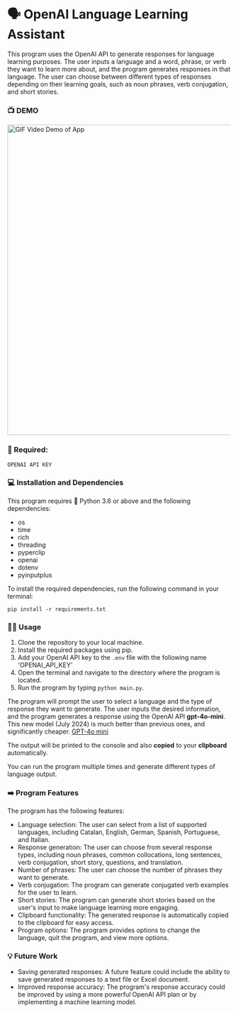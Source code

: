 # 🗣️ OpenAI Language Learning Assistant

This program uses the OpenAI API to generate responses for language learning purposes. The user inputs a language and a word, phrase, or verb they want to learn more about, and the program generates responses in that language. The user can choose between different types of responses depending on their learning goals, such as noun phrases, verb conjugation, and short stories.

### 📺 DEMO

<img src="./static/OpenAI Language Learning Assistant SHOW.gif" alt="GIF Video Demo of App" width="700" />

### 💪 Required:

`OPENAI API KEY`

### 💻 Installation and Dependencies

This program requires 🐍 Python 3.6 or above and the following dependencies:

- os
- time
- rich
- threading
- pyperclip
- openai
- dotenv
- pyinputplus

To install the required dependencies, run the following command in your terminal:

`pip install -r requirements.txt`

### 🧑‍💻 Usage

1.  Clone the repository to your local machine.
2.  Install the required packages using pip.
3.  Add your OpenAI API key to the `.env` file with the following name 'OPENAI_API_KEY'
4.  Open the terminal and navigate to the directory where the program is located.
5.  Run the program by typing `python main.py`.

The program will prompt the user to select a language and the type of response they want to generate. The user inputs the desired information, and the program generates a response using the OpenAI API **gpt-4o-mini**. This new model (July 2024) is much better than previous ones, and significantly cheaper. [GPT-4o mini](https://openai.com/index/gpt-4o-mini-advancing-cost-efficient-intelligence/)

The output will be printed to the console and also **copied** to your **clipboard** automatically.

You can run the program multiple times and generate different types of language output.

### ➡️ Program Features

The program has the following features:

- Language selection: The user can select from a list of supported languages, including Catalan, English, German, Spanish, Portuguese, and Italian.
- Response generation: The user can choose from several response types, including noun phrases, common collocations, long sentences, verb conjugation, short story, questions, and translation.
- Number of phrases: The user can choose the number of phrases they want to generate.
- Verb conjugation: The program can generate conjugated verb examples for the user to learn.
- Short stories: The program can generate short stories based on the user's input to make language learning more engaging.
- Clipboard functionality: The generated response is automatically copied to the clipboard for easy access.
- Program options: The program provides options to change the language, quit the program, and view more options.

### 💡 Future Work

- Saving generated responses: A future feature could include the ability to save generated responses to a text file or Excel document.
- Improved response accuracy: The program's response accuracy could be improved by using a more powerful OpenAI API plan or by implementing a machine learning model.
